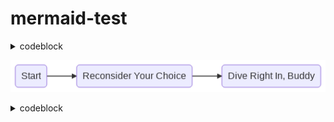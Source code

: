 # mermaid-test

<details>
    <summary>codeblock</summary>
    
![~mermaid diagram 1~](output/README-md-1.png)

```mermaid
sequenceDiagram
    participant Alice
    participant Bob
    Alice->>John: Hello John, how are you?
    loop Healthcheck
        John->>John: Fight against hypochondria
    end
    Note right of John: Rational thoughts <br/>prevail!
    John-->>Alice: Great!
    John->>Bob: How about you?
    Bob-->>John: Jolly good!
```
    
</details>

![~mermaid diagram 2~](output/README-md-2.png)

<details>
    <summary>codeblock</summary>
    
    ```mermaid
    graph LR
        id0(Start)
        id1(Reconsider Your Choice)
        id2(Dive Right In, Buddy)

        id0-->id1
        id1-->id2
    ```
</details>
